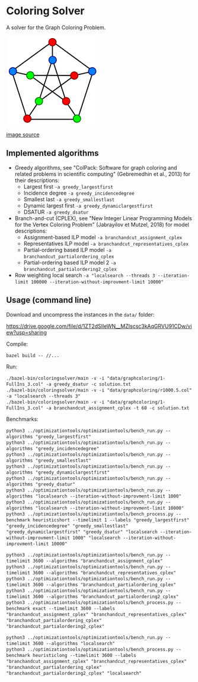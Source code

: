 # Coloring Solver

A solver for the Graph Coloring Problem.

![knapsack](graphcoloring.png?raw=true "graphcoloring")

[image source](https://commons.wikimedia.org/wiki/File:Petersen_graph_3-coloring.svg)

## Implemented algorithms

* Greedy algorithms, see "ColPack: Software for graph coloring and related problems in scientific computing" (Gebremedhin et al., 2013) for their descriptions:
  * Largest first `-a greedy_largestfirst`
  * Incidence degree `-a greedy_incidencedegree`
  * Smallest last `-a greedy_smallestlast`
  * Dynamic largest first `-a greedy_dynamiclargestfirst`
  * DSATUR `-a greedy_dsatur`
* Branch-and-cut (CPLEX), see "New Integer Linear Programming Models for the Vertex Coloring Problem" (Jabrayilov et Mutzel, 2018) for model descriptions:
  * Assignment-based ILP model `-a branchandcut_assignment_cplex`
  * Representatives ILP model `-a branchandcut_representatives_cplex`
  * Partial-ordering based ILP model `-a branchandcut_partialordering_cplex`
  * Partial-ordering based ILP model 2 `-a branchandcut_partialordering2_cplex`
* Row weighting local search `-a "localsearch --threads 3 --iteration-limit 100000 --iteration-without-improvment-limit 10000"`

## Usage (command line)

Download and uncompress the instances in the `data/` folder:

https://drive.google.com/file/d/1ZT2dSIleWN__MZIscsc3kAqGRVU91CDw/view?usp=sharing

Compile:
```shell
bazel build -- //...
```

Run:
```shell
./bazel-bin/coloringsolver/main -v -i "data/graphcoloring/1-FullIns_3.col" -a greedy_dsatur -c solution.txt
./bazel-bin/coloringsolver/main -v -i "data/graphcoloring/r1000.5.col" -a "localsearch --threads 3"
./bazel-bin/coloringsolver/main -v -i "data/graphcoloring/1-FullIns_3.col" -a branchandcut_assignment_cplex -t 60 -c solution.txt
```

Benchmarks:
```shell
python3 ../optimizationtools/optimizationtools/bench_run.py --algorithms "greedy_largestfirst"
python3 ../optimizationtools/optimizationtools/bench_run.py --algorithms "greedy_incidencedegree"
python3 ../optimizationtools/optimizationtools/bench_run.py --algorithms "greedy_smallestlast"
python3 ../optimizationtools/optimizationtools/bench_run.py --algorithms "greedy_dynamiclargestfirst"
python3 ../optimizationtools/optimizationtools/bench_run.py --algorithms "greedy_dsatur"
python3 ../optimizationtools/optimizationtools/bench_run.py --algorithms "localsearch --iteration-without-improvment-limit 1000"
python3 ../optimizationtools/optimizationtools/bench_run.py --algorithms "localsearch --iteration-without-improvment-limit 10000"
python3 ../optimizationtools/optimizationtools/bench_process.py --benchmark heuristicshort --timelimit 1 --labels "greedy_largestfirst" "greedy_incidencedegree" "greedy_smallestlast" "greedy_dynamiclargestfirst" "greedy_dsatur" "localsearch --iteration-without-improvment-limit 1000" "localsearch --iteration-without-improvment-limit 10000"
```

```shell
python3 ../optimizationtools/optimizationtools/bench_run.py --timelimit 3600 --algorithms "branchandcut_assignment_cplex"
python3 ../optimizationtools/optimizationtools/bench_run.py --timelimit 3600 --algorithms "branchandcut_representatives_cplex"
python3 ../optimizationtools/optimizationtools/bench_run.py --timelimit 3600 --algorithms "branchandcut_partialordering_cplex"
python3 ../optimizationtools/optimizationtools/bench_run.py --timelimit 3600 --algorithms "branchandcut_partialordering2_cplex"
python3 ../optimizationtools/optimizationtools/bench_process.py --benchmark exact --timelimit 3600 --labels "branchandcut_assignment_cplex" "branchandcut_representatives_cplex" "branchandcut_partialordering_cplex" "branchandcut_partialordering2_cplex"
```

```shell
python3 ../optimizationtools/optimizationtools/bench_run.py --timelimit 3600 --algorithms "localsearch"
python3 ../optimizationtools/optimizationtools/bench_process.py --benchmark heuristiclong --timelimit 3600 --labels "branchandcut_assignment_cplex" "branchandcut_representatives_cplex" "branchandcut_partialordering_cplex" "branchandcut_partialordering2_cplex" "localsearch"
```

